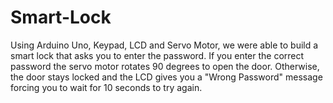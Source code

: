 # Smart-Lock
Using Arduino Uno, Keypad, LCD and Servo Motor, we were able to build a smart lock that asks you to enter the password. If you enter the correct password the servo motor rotates 90 degrees to open the door. Otherwise, the door stays locked and the LCD gives you a "Wrong Password" message forcing you to wait for 10 seconds to try again.
